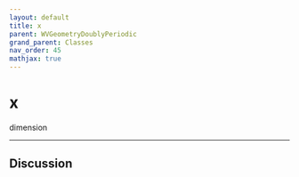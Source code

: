 ```yaml
---
layout: default
title: x
parent: WVGeometryDoublyPeriodic
grand_parent: Classes
nav_order: 45
mathjax: true
---
```


#  x

dimension


---

## Discussion

  
